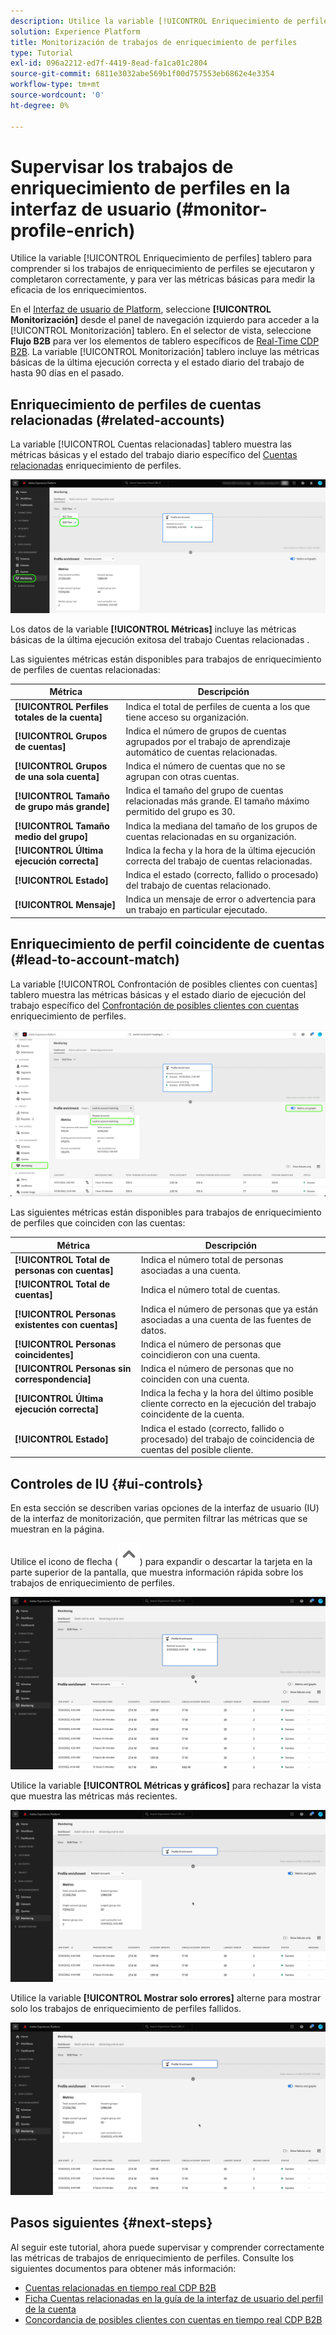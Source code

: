 ```yaml
---
description: Utilice la variable [!UICONTROL Enriquecimiento de perfiles] tablero para comprender si los trabajos de enriquecimiento de perfiles se ejecutaron y completaron correctamente, y para ver las métricas básicas para medir la eficacia de los enriquecimientos.
solution: Experience Platform
title: Monitorización de trabajos de enriquecimiento de perfiles
type: Tutorial
exl-id: 096a2212-ed7f-4419-8ead-fa1ca01c2804
source-git-commit: 6811e3032abe569b1f00d757553eb6862e4e3354
workflow-type: tm+mt
source-wordcount: '0'
ht-degree: 0%

---
```


# Supervisar los trabajos de enriquecimiento de perfiles en la interfaz de usuario (#monitor-profile-enrich)

Utilice la variable [!UICONTROL Enriquecimiento de perfiles] tablero para comprender si los trabajos de enriquecimiento de perfiles se ejecutaron y completaron correctamente, y para ver las métricas básicas para medir la eficacia de los enriquecimientos.

En el [Interfaz de usuario de Platform](https://platform.adobe.com), seleccione **[!UICONTROL Monitorización]** desde el panel de navegación izquierdo para acceder a la [!UICONTROL Monitorización] tablero. En el selector de vista, seleccione **Flujo B2B** para ver los elementos de tablero específicos de [Real-Time CDP B2B](/help/rtcdp/b2b-overview.md).  La variable [!UICONTROL Monitorización] tablero incluye las métricas básicas de la última ejecución correcta y el estado diario del trabajo de hasta 90 días en el pasado.

## Enriquecimiento de perfiles de cuentas relacionadas (#related-accounts)

La variable [!UICONTROL Cuentas relacionadas] tablero muestra las métricas básicas y el estado del trabajo diario específico del [Cuentas relacionadas](/help/rtcdp/b2b-ai-ml-services/related-accounts.md) enriquecimiento de perfiles.

![Indicación visual de cómo llegar a la pantalla de monitorización de trabajos de enriquecimiento de perfil en la interfaz de usuario del Experience Platform.](/help/dataflows/assets/ui/b2b/monitoring-profile-enrichment-jobs.png)

Los datos de la variable **[!UICONTROL Métricas]** incluye las métricas básicas de la última ejecución exitosa del trabajo Cuentas relacionadas .

Las siguientes métricas están disponibles para trabajos de enriquecimiento de perfiles de cuentas relacionadas:

| Métrica | Descripción |
| --------- | ---------- |
| **[!UICONTROL Perfiles totales de la cuenta]** | Indica el total de perfiles de cuenta a los que tiene acceso su organización. |
| **[!UICONTROL Grupos de cuentas]** | Indica el número de grupos de cuentas agrupados por el trabajo de aprendizaje automático de cuentas relacionadas. |
| **[!UICONTROL Grupos de una sola cuenta]** | Indica el número de cuentas que no se agrupan con otras cuentas. |
| **[!UICONTROL Tamaño de grupo más grande]** | Indica el tamaño del grupo de cuentas relacionadas más grande. El tamaño máximo permitido del grupo es 30. |
| **[!UICONTROL Tamaño medio del grupo]** | Indica la mediana del tamaño de los grupos de cuentas relacionadas en su organización. |
| **[!UICONTROL Última ejecución correcta]** | Indica la fecha y la hora de la última ejecución correcta del trabajo de cuentas relacionadas. |
| **[!UICONTROL Estado]** | Indica el estado (correcto, fallido o procesado) del trabajo de cuentas relacionado. |
| **[!UICONTROL Mensaje]** | Indica un mensaje de error o advertencia para un trabajo en particular ejecutado. |

## Enriquecimiento de perfil coincidente de cuentas (#lead-to-account-match)

La variable [!UICONTROL Confrontación de posibles clientes con cuentas] tablero muestra las métricas básicas y el estado diario de ejecución del trabajo específico del [Confrontación de posibles clientes con cuentas](/help/rtcdp/b2b-ai-ml-services/lead-to-account-matching.md) enriquecimiento de perfiles.

![Enriquecimiento de perfil coincidente entre cuentas](/help/dataflows/assets/ui/b2b/mpc-lead-to-account-matching.png)

Las siguientes métricas están disponibles para trabajos de enriquecimiento de perfiles que coinciden con las cuentas:

| Métrica | Descripción |
| --------- | ---------- |
| **[!UICONTROL Total de personas con cuentas]** | Indica el número total de personas asociadas a una cuenta. |
| **[!UICONTROL Total de cuentas]** | Indica el número total de cuentas. |
| **[!UICONTROL Personas existentes con cuentas]** | Indica el número de personas que ya están asociadas a una cuenta de las fuentes de datos. |
| **[!UICONTROL Personas coincidentes]** | Indica el número de personas que coincidieron con una cuenta. |
| **[!UICONTROL Personas sin correspondencia]** | Indica el número de personas que no coinciden con una cuenta. |
| **[!UICONTROL Última ejecución correcta]** | Indica la fecha y la hora del último posible cliente correcto en la ejecución del trabajo coincidente de la cuenta. |
| **[!UICONTROL Estado]** | Indica el estado (correcto, fallido o procesado) del trabajo de coincidencia de cuentas del posible cliente. |

## Controles de IU {#ui-controls}

En esta sección se describen varias opciones de la interfaz de usuario (IU) de la interfaz de monitorización, que permiten filtrar las métricas que se muestran en la página.

Utilice el icono de flecha (![icono de flecha](/help/dataflows/assets/ui/monitor-destinations/chevron-up.png)) para expandir o descartar la tarjeta en la parte superior de la pantalla, que muestra información rápida sobre los trabajos de enriquecimiento de perfiles.

![Grabación de pantalla que muestra el control de la IU con el icono de flecha.](/help/dataflows/assets/ui/b2b/use-arrow-control.gif)

Utilice la variable **[!UICONTROL Métricas y gráficos]** para rechazar la vista que muestra las métricas más recientes.

![Grabación de pantalla que muestra la opción de alternancia de métricas y gráficos.](/help/dataflows/assets/ui/b2b/metrics-and-graphs-toggle.gif)

Utilice la variable **[!UICONTROL Mostrar solo errores]** alterne para mostrar solo los trabajos de enriquecimiento de perfiles fallidos.

![La grabación de pantalla muestra la opción Mostrar errores solo .](/help/dataflows/assets/ui/b2b/show-failures-only.gif)

## Pasos siguientes {#next-steps}

Al seguir este tutorial, ahora puede supervisar y comprender correctamente las métricas de trabajos de enriquecimiento de perfiles. Consulte los siguientes documentos para obtener más información:

* [Cuentas relacionadas en tiempo real CDP B2B](/help/rtcdp/b2b-ai-ml-services/related-accounts.md)
* [Ficha Cuentas relacionadas en la guía de la interfaz de usuario del perfil de la cuenta](/help/rtcdp/accounts/account-profile-ui-guide.md)
* [Concordancia de posibles clientes con cuentas en tiempo real CDP B2B](/help/rtcdp/b2b-ai-ml-services/lead-to-account-matching.md)
